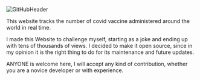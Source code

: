![GitHubHeader](https://user-images.githubusercontent.com/46765573/119278437-96845980-bc25-11eb-89ab-abf67a795254.png)

This website tracks the number of covid vaccine administered around the world in real time.


I made this Website to challenge myself, starting as a joke and ending up with tens of thousands of views.
I decided to make it open source, since in my opinion it is the right thing to do for its maintenance and future updates.

ANYONE is welcome here, I will accept any kind of contribution, whether you are a novice developer or with experience.


